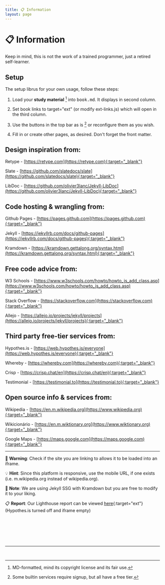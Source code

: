 ```yaml
---
title: 📋 Information
layout: page
---
```


# 📋 Information

Keep in mind, this is not the work of a trained programmer, just a retired self-learner.

## Setup

The setup librus for your own usage, follow these steps:

1. Load your **study material** [^1] into <kbd>book.md</kbd>. It displays in second column. 

2. Set book links to target="ext" (or modify ext-links.js) which will open in the third column.

3. Use the buttons in the top bar as is [^2] or reconfigure them as you wish.

4. Fill in or create other pages, as desired. Don't forget the front matter.

## Design inspiration from:  

Retype - [https://retype.com](https://retype.com){:target="_blank"}

Slate - [https://github.com/slatedocs/slate](https://github.com/slatedocs/slate){:target="_blank"}

LibDoc - [https://github.com/olivier3lanc/Jekyll-LibDoc](https://github.com/olivier3lanc/Jekyll-LibDoc){:target="_blank"}

## Code hosting & wrangling from:  

Github Pages - [https://pages.github.com](https://pages.github.com){:target="_blank"}  

Jekyll - [https://jekyllrb.com/docs/github-pages](https://jekyllrb.com/docs/github-pages){:target="_blank"}  

Kramdown - [https://kramdown.gettalong.org/syntax.html](https://kramdown.gettalong.org/syntax.html){:target="_blank"}

## Free code advice from:  

W3 Schools - [https://www.w3schools.com/howto/howto_js_add_class.asp](https://www.w3schools.com/howto/howto_js_add_class.asp){:target="_blank"}  

Stack Overflow - [https://stackoverflow.com](https://stackoverflow.com){:target="_blank"}  

Allejo - [https://allejo.io/projects/jekyll/projects](https://allejo.io/projects/jekyll/projects){:target="_blank"}

## Third party free-tier services from:  

Hypothes.is - [https://web.hypothes.is/everyone](https://web.hypothes.is/everyone){:target="_blank"}  

Whereby - [https://whereby.com](https://whereby.com){:target="_blank"}  

Crisp - [https://crisp.chat/en](https://crisp.chat/en){:target="_blank"}  

Testimonial - [https://testimonial.to](https://testimonial.to){:target="_blank"}  

## Open source info & services from:  

Wikipedia - [https://en.m.wikipedia.org](https://www.wikipedia.org){:target="_blank"}  

Wikicionário - [https://en.m.wiktionary.org](https://www.wiktionary.org){:target="_blank"}  

Google Maps - [https://maps.google.com](https://maps.google.com){:target="_blank"}

---

🚨 **Warning**: Check if the site you are linking to allows it to be loaded into an iframe.

💡 **Hint**: Since this platform is responsive, use the mobile URL, if one exists (i.e. m.wikipedia.org instead of wikipedia.org).

📝 **Note**: We are using Jekyll SSG with Kramdown but you are free to modify it to your liking.

📋 **Report**: Our Lighthouse report can be viewed [here](./lighthouse.html){:target="ext"} (Hypothes.is turned off and iframe empty)

<p>&nbsp;</p>
<p>&nbsp;</p>
<p>&nbsp;</p>

---

[^1]: MD-formatted, mind its copyright license and its fair use.

[^2]: Some builtin services require signup, but all have a free tier.

<br>

